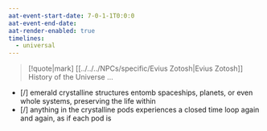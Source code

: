 ```yaml
---
aat-event-start-date: 7-0-1-1T0:0:0
aat-event-end-date: 
aat-render-enabled: true
timelines:
  - universal
---
```

> [!quote|mark] [[../../../NPCs/specific/Evius Zotosh|Evius Zotosh]]<br>History of the Universe
> ...



- [/] emerald crystalline structures entomb spaceships, planets, or even whole systems, preserving the life within
- [/] anything in the crystalline pods experiences a closed time loop again and again, as if each pod is
